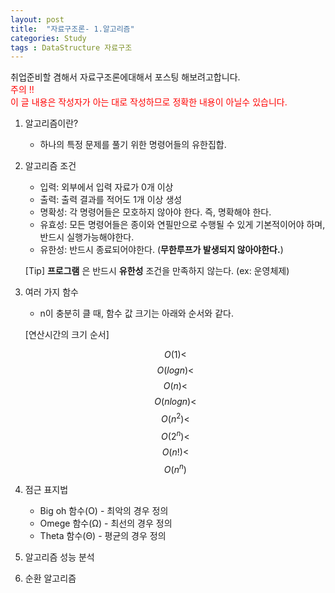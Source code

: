 ```yaml
---
layout: post
title:  "자료구조론- 1.알고리즘"
categories: Study
tags : DataStructure 자료구조
---
```

<!-- front matter
	지킬에서는 front matter 블록으로 시작되는 화일만 처리한다.
	반드시 "title", "layout"필드는 반드시 들어가야한다.
-->
취업준비할 겸해서 자료구조론에대해서 포스팅 해보려고합니다.  
<span style="color: red">주의 !!  
이 글 내용은 작성자가 아는 대로 작성하므로 정확한 내용이 아닐수 있습니다.</span>

1. 알고리즘이란?  
	- 하나의 특정 문제를 풀기 위한 명령어들의 유한집합.  

2. 알고리즘 조건
	- 입력: 외부에서 입력 자료가 0개 이상
	- 출력: 출력 결과를 적어도 1개 이상 생성
	- 명확성: 각 명령어들은 모호하지 않아야 한다. 즉, 명확해야 한다.
	- 유효성: 모든 명령어들은 종이와 연필만으로 수행될 수 있게 기본적이어야 하며, 반드시 실행가능해야한다.
	- 유한성: 반드시 종료되어야한다. (**무한루프가 발생되지 않아야한다.**)

	[Tip] **프로그램** 은 반드시 **유한성** 조건을 만족하지 않는다. (ex: 운영체제)
3. 여러 가지 함수
	- n이 충분히 클 때, 함수 값 크기는 아래와 순서와 같다.  
	
	[연산시간의 크기 순서]
	
	$$ O(1) <$$
	$$ O(logn) <$$
	$$ O(n) <$$
	$$ O(nlogn) <$$
	$$ O(n^2) <$$
	$$ O(2^n) <$$
	$$ O(n!)<$$
	$$ O(n^n) $$
4. 점근 표지법
	- Big oh 함수(O) - 최악의 경우
	정의
	- Omege 함수(Ω) - 최선의 경우
	정의
	- Theta 함수(Θ) - 평균의 경우
	정의

5. 알고리즘 성능 분석
6. 순환 알고리즘
